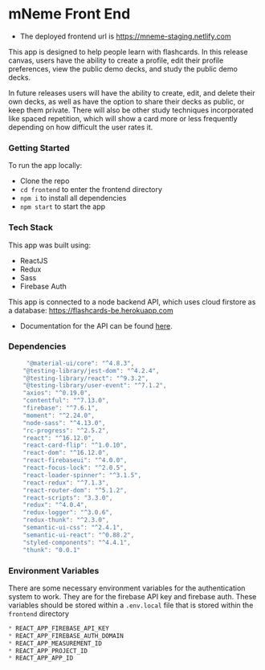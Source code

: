 # mNeme Front End

- The deployed frontend url is https://mneme-staging.netlify.com

This app is designed to help people learn with flashcards. In this release canvas, users have the ability to create a profile, edit their profile preferences, view the public demo decks, and study the public demo decks.

In future releases users will have the ability to create, edit, and delete their own decks, as well as have the option to share their decks as public, or keep them private. There will also be other study techniques incorporated like spaced repetition, which will show a card more or less frequently depending on how difficult the user rates it.

### Getting Started 

To run the app locally:

- Clone the repo
- `cd frontend` to enter the frontend directory
- `npm i` to install all dependencies
- `npm start` to start the app

### Tech Stack

This app was built using:

- ReactJS
- Redux
- Sass
- Firebase Auth

This app is connected to a node backend API, which uses cloud firstore as a database: https://flashcards-be.herokuapp.com

- Documentation for the API can be found [here](https://flashcards-be.herokuapp.com/api-docs/).
 
### Dependencies

```javascript
     "@material-ui/core": "^4.8.3",
    "@testing-library/jest-dom": "^4.2.4",
    "@testing-library/react": "^9.3.2",
    "@testing-library/user-event": "^7.1.2",
    "axios": "^0.19.0",
    "contentful": "^7.13.0",
    "firebase": "^7.6.1",
    "moment": "^2.24.0",
    "node-sass": "^4.13.0",
    "rc-progress": "^2.5.2",
    "react": "^16.12.0",
    "react-card-flip": "^1.0.10",
    "react-dom": "^16.12.0",
    "react-firebaseui": "^4.0.0",
    "react-focus-lock": "^2.0.5",
    "react-loader-spinner": "^3.1.5",
    "react-redux": "^7.1.3",
    "react-router-dom": "^5.1.2",
    "react-scripts": "3.3.0",
    "redux": "^4.0.4",
    "redux-logger": "^3.0.6",
    "redux-thunk": "^2.3.0",
    "semantic-ui-css": "^2.4.1",
    "semantic-ui-react": "^0.88.2",
    "styled-components": "^4.4.1",
    "thunk": "0.0.1"
```

### Environment Variables

There are some necessary environment variables for the authentication system to work. They are for the firebase API key and firebase auth. These variables should be stored within a `.env.local` file that is stored within the `frontend` directory

```javascript
* REACT_APP_FIREBASE_API_KEY
* REACT_APP_FIREBASE_AUTH_DOMAIN
* REACT_APP_MEASUREMENT_ID
* REACT_APP_PROJECT_ID
* REACT_APP_APP_ID
```